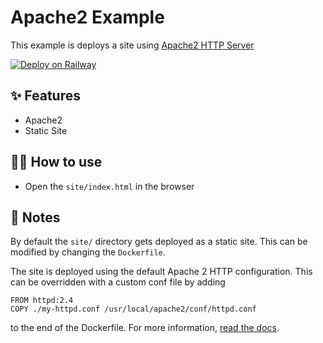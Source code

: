 # Apache2 Example

This example is deploys a site using [Apache2 HTTP Server](https://httpd.apache.org/)

[![Deploy on Railway](https://railway.app/button.svg)](https://railway.app/new/template/o3MbZe)


## ✨ Features

- Apache2
- Static Site

## 💁‍♀️ How to use

- Open the `site/index.html` in the browser

## 📝 Notes

By default the `site/` directory gets deployed as a static site. This can be modified by changing the `Dockerfile`.

The site is deployed using the default Apache 2 HTTP configuration. This can be overridden with a custom conf file by adding

```
FROM httpd:2.4
COPY ./my-httpd.conf /usr/local/apache2/conf/httpd.conf
```

to the end of the Dockerfile. For more information, [read the docs](https://hub.docker.com/_/httpd).
